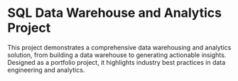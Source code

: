 # SQL Data Warehouse and Analytics Project

This project demonstrates a comprehensive data warehousing and analytics solution, from building a data warehouse to generating actionable insights. Designed as a portfolio project, it highlights industry best practices in data engineering and analytics.
